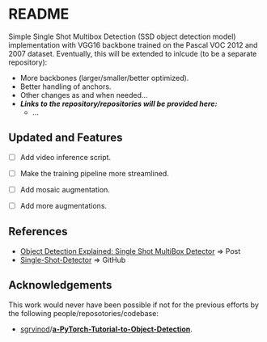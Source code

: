 # README



Simple Single Shot Multibox Detection (SSD object detection model) implementation with VGG16 backbone trained on the Pascal VOC 2012 and 2007 dataset. Eventually, this will be extended to inlcude (to be a separate repository):

* More backbones (larger/smaller/better optimized).
* Better handling of anchors.
* Other changes as and when needed...
* ***Links to the repository/repositories will be provided here:***
  * ...

## Updated and Features

- [ ] Add video inference script.
- [ ] Make the training pipeline more streamlined.
- [ ] Add mosaic augmentation.
- [ ] Add more augmentations.


## References

* [Object Detection Explained: Single Shot MultiBox Detector](https://medium.com/mlearning-ai/object-detection-explained-single-shot-multibox-detector-c45e6a7af40) => Post
* [Single-Shot-Detector](https://github.com/HaiNguyen2903/Single-Shot-Detector) => GitHub

## Acknowledgements

This work would never have been possible if not for the previous efforts by the following people/reposotories/codebase:

* [sgrvinod](https://github.com/sgrvinod)/**[a-PyTorch-Tutorial-to-Object-Detection](https://github.com/sgrvinod/a-PyTorch-Tutorial-to-Object-Detection)**.
